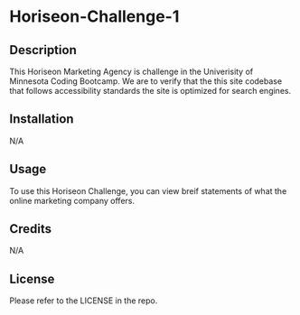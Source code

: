 # Horiseon-Challenge-1


## Description

This Horiseon Marketing Agency is challenge in the Univerisity of Minnesota Coding Bootcamp. We are to verify that the this site codebase that follows accessibility standards the site is optimized for search engines.

## Installation

N/A

## Usage

To use this Horiseon Challenge, you can view breif statements of what the online marketing company offers.

## Credits

N/A

## License

Please refer to the LICENSE in the repo.